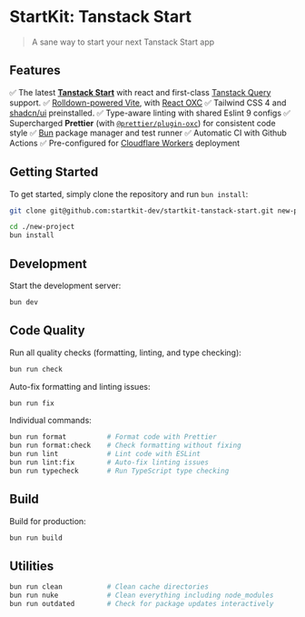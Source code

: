 # StartKit: Tanstack Start

> A sane way to start your next Tanstack Start app

## Features

✅ The latest [**Tanstack Start**](https://tanstack.com/start) with react and first-class [Tanstack Query](https://tanstack.com/query) support.
✅ [Rolldown-powered Vite](https://vite.dev/guide/rolldown), with [React OXC](https://github.com/vitejs/vite-plugin-react/tree/main/packages/plugin-react-oxc)
✅ Tailwind CSS 4 and [shadcn/ui](https://ui.shadcn.com) preinstalled.
✅ Type-aware linting with shared Eslint 9 configs
✅ Supercharged **Prettier** (with [`@prettier/plugin-oxc`](https://github.com/prettier/prettier/tree/main/packages/plugin-oxc)) for consistent code style
✅ [Bun](https://bun.sh) package manager and test runner
✅ Automatic CI with Github Actions
✅ Pre-configured for [Cloudflare Workers](https://cloudflare.com) deployment

## Getting Started

To get started, simply clone the repository and run `bun install`:

```sh
git clone git@github.com:startkit-dev/startkit-tanstack-start.git new-project

cd ./new-project
bun install
```

## Development

Start the development server:

```sh
bun dev
```

## Code Quality

Run all quality checks (formatting, linting, and type checking):

```sh
bun run check
```

Auto-fix formatting and linting issues:

```sh
bun run fix
```

Individual commands:

```sh
bun run format          # Format code with Prettier
bun run format:check    # Check formatting without fixing
bun run lint            # Lint code with ESLint
bun run lint:fix        # Auto-fix linting issues
bun run typecheck       # Run TypeScript type checking
```

## Build

Build for production:

```sh
bun run build
```

## Utilities

```sh
bun run clean           # Clean cache directories
bun run nuke            # Clean everything including node_modules
bun run outdated        # Check for package updates interactively
```

